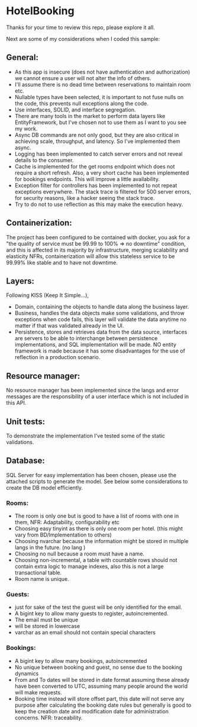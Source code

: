 # HotelBooking

Thanks for your time to review this repo, please explore it all.

Next are some of my considerations when I coded this sample:

## General:
* As this app is insecure (does not have authentication and authorization) we cannot ensure a user will not alter the info of others.
* I'll assume there is no dead time between reservations to maintain room etc.
* Nullable types have been selected, it is important to not fuse nulls on the code, this prevents null exceptions along the code.
* Use interfaces, SOLID, and interface segregation.
* There are many tools in the market to perform data layers like EntityFramework, but I've chosen not to use them as I want to you see my work.
* Async DB commands are not only good, but they are also critical in achieving scale, throughput, and latency. So I've implemented them async.
* Logging has been implemented to catch server errors and not reveal details to the consumer.
* Cache is implemented for the get rooms endpoint which does not require a short refresh. Also, a very short cache has been implemented for bookings endpoints. This will improve a little availability.
* Exception filter for controllers has been implemented to not repeat exceptions everywhere. The stack trace is filtered for 500 server errors, for security reasons, like a hacker seeing the stack trace.
* Try to do not to use reflection as this may make the execution heavy.

## Containerization:
The project has been configured to be contained with docker, you ask for a "the quality of service must be 99.99 to 100% => no downtime" condition, and this is affected in its majority by infrastructure, merging scalability and elasticity NFRs, containerization will allow this stateless service to be 99.99% like stable and to have not downtime.
 
## Layers: 
Following KISS (Keep It Simple…),
* Domain, containing the objects to handle data along the business layer.
* Business, handles the data objects make some validations, and throw exceptions when code fails, this layer will validate the data anytime no matter if that was validated already in the UI.
* Persistence, stores and retrieves data from the data source, interfaces are servers to be able to interchange between persistence implementations, and SQL implementation will be made. NO entity framework is made because it has some disadvantages for the use of reflection in a production scenario.
 
## Resource manager: 
No resource manager has been implemented since the langs and error messages are the responsibility of a user interface which is not included in this API.
 
## Unit tests: 
To demonstrate the implementation I've tested some of the static validations.
 
## Database: 
SQL Server for easy implementation has been chosen, please use the attached scripts to generate the model. See below some considerations to create the DB model efficiently.
 
### Rooms:
* The room is only one but is good to have a list of rooms with one in them, NFR: Adaptability, configurability etc
* Choosing easy tinyint as there is only one room per hotel. (this might vary from BD/Implementation to others)
* Choosing nvarchar because the information might be stored in multiple langs in the future. (no lang )
* Choosing no null because a room must have a name.
* Choosing non-incremental, a table with countable rows should not contain extra logic to manage indexes, also this is not a large transactional table.
* Room name is unique.
 
### Guests:
* just for sake of the test the guest will be only identified for the email.
* A bigint key to allow many guests to register, autoincremented.
* The email must be unique
* will be stored in lowercase
* varchar as an email should not contain special characters
 
### Bookings:
* A bigint key to allow many bookings, autoincremented
* No unique between booking and guest, no sense due to the booking dynamics
* From and To dates will be stored in date format assuming these already have been converted to UTC, assuming many people around the world will make requests.
* Booking time instead will store offset part, this date will not serve any purpose after calculating the booking date rules but generally is good to keep the creation date and modification date for administration concerns. NFR: traceability.
